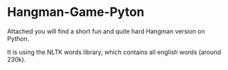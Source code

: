 # Hangman-Game-Pyton

Attached you will find a short fun and quite hard Hangman version on Python.

It is using the NLTK words library, which contains all english words (around 230k). 
